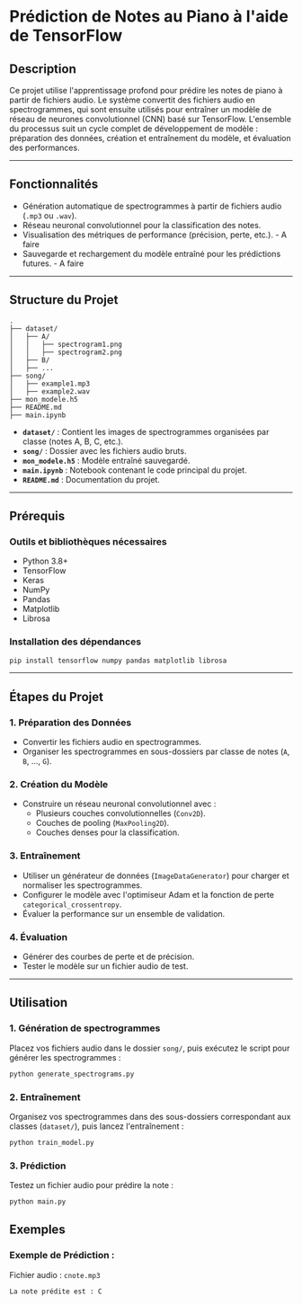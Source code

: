 
# **Prédiction de Notes au Piano à l'aide de TensorFlow**

## **Description**
Ce projet utilise l'apprentissage profond pour prédire les notes de piano à partir de fichiers audio. Le système convertit des fichiers audio en spectrogrammes, qui sont ensuite utilisés pour entraîner un modèle de réseau de neurones convolutionnel (CNN) basé sur TensorFlow. L'ensemble du processus suit un cycle complet de développement de modèle : préparation des données, création et entraînement du modèle, et évaluation des performances.

---

## **Fonctionnalités**
- Génération automatique de spectrogrammes à partir de fichiers audio (`.mp3` ou `.wav`).
- Réseau neuronal convolutionnel pour la classification des notes.
- Visualisation des métriques de performance (précision, perte, etc.). - A faire
- Sauvegarde et rechargement du modèle entraîné pour les prédictions futures. - A faire

---

## **Structure du Projet**
```plaintext
.
├── dataset/
│   ├── A/
│   │   ├── spectrogram1.png
│   │   ├── spectrogram2.png
│   ├── B/
│   ├── ...
├── song/
│   ├── example1.mp3
│   ├── example2.wav
├── mon_modele.h5
├── README.md
├── main.ipynb
```

- **`dataset/`** : Contient les images de spectrogrammes organisées par classe (notes A, B, C, etc.).
- **`song/`** : Dossier avec les fichiers audio bruts.
- **`mon_modele.h5`** : Modèle entraîné sauvegardé.
- **`main.ipynb`** : Notebook contenant le code principal du projet.
- **`README.md`** : Documentation du projet.

---

## **Prérequis**
### **Outils et bibliothèques nécessaires**
- Python 3.8+
- TensorFlow
- Keras
- NumPy
- Pandas
- Matplotlib
- Librosa

### **Installation des dépendances**
```bash
pip install tensorflow numpy pandas matplotlib librosa
```

---

## **Étapes du Projet**

### 1. **Préparation des Données**
- Convertir les fichiers audio en spectrogrammes.
- Organiser les spectrogrammes en sous-dossiers par classe de notes (`A`, `B`, ..., `G`).

### 2. **Création du Modèle**
- Construire un réseau neuronal convolutionnel avec :
  - Plusieurs couches convolutionnelles (`Conv2D`).
  - Couches de pooling (`MaxPooling2D`).
  - Couches denses pour la classification.
  
### 3. **Entraînement**
- Utiliser un générateur de données (`ImageDataGenerator`) pour charger et normaliser les spectrogrammes.
- Configurer le modèle avec l'optimiseur Adam et la fonction de perte `categorical_crossentropy`.
- Évaluer la performance sur un ensemble de validation.

### 4. **Évaluation**
- Générer des courbes de perte et de précision.
- Tester le modèle sur un fichier audio de test.

---

## **Utilisation**

### **1. Génération de spectrogrammes**
Placez vos fichiers audio dans le dossier `song/`, puis exécutez le script pour générer les spectrogrammes :
```python
python generate_spectrograms.py
```

### **2. Entraînement**
Organisez vos spectrogrammes dans des sous-dossiers correspondant aux classes (`dataset/`), puis lancez l'entraînement :
```python
python train_model.py
```

### **3. Prédiction**
Testez un fichier audio pour prédire la note :
```python
python main.py 
```

## **Exemples**
### Exemple de Prédiction :
Fichier audio : `cnote.mp3`

```plaintext
La note prédite est : C
```

